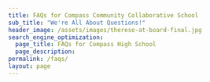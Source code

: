 ```yaml
---
title: FAQs for Compass Community Collaborative School
sub_title: "We're All About Questions!"
header_image: /assets/images/therese-at-board-final.jpg
search_engine_optimization:
  page_title: FAQs for Compass High School
  page_description:
permalink: /faqs/
layout: page
---
```



